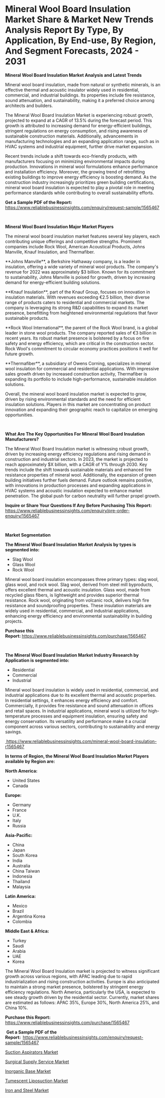 <p><h1>Mineral Wool Board Insulation Market Share & Market New Trends Analysis Report By Type, By Application, By End-use, By Region, And Segment Forecasts, 2024 - 2031</h1></p><p><strong>Mineral Wool Board Insulation Market Analysis and Latest Trends</strong></p>
<p><p>Mineral wool board insulation, made from natural or synthetic minerals, is an effective thermal and acoustic insulator widely used in residential, commercial, and industrial buildings. Its properties include fire resistance, sound attenuation, and sustainability, making it a preferred choice among architects and builders. </p><p>The Mineral Wool Board Insulation Market is experiencing robust growth, projected to expand at a CAGR of 13.5% during the forecast period. This growth is attributed to increasing demand for energy-efficient buildings, stringent regulations on energy consumption, and rising awareness of sustainable construction materials. Additionally, advancements in manufacturing technologies and an expanding application range, such as in HVAC systems and industrial equipment, further drive market expansion.</p><p>Recent trends include a shift towards eco-friendly products, with manufacturers focusing on minimizing environmental impacts during production. Innovations in mineral wool formulations enhance performance and installation efficiency. Moreover, the growing trend of retrofitting existing buildings to improve energy efficiency is boosting demand. As the construction industry increasingly prioritizes green building certifications, mineral wool board insulation is expected to play a pivotal role in meeting performance standards while contributing to overall sustainability efforts.</p></p>
<p><strong>Get a Sample PDF of the Report:&nbsp;</strong> <a href="https://www.reliablebusinessinsights.com/enquiry/request-sample/1565467?utm_campaign=39&utm_medium=2&utm_source=Github&utm_content=ia&utm_term=08112024&utm_id=mineral-wool-board-insulation">https://www.reliablebusinessinsights.com/enquiry/request-sample/1565467</a></p>
<p>&nbsp;</p>
<p><strong>Mineral Wool Board Insulation Major Market Players</strong></p>
<p><p>The mineral wool board insulation market features several key players, each contributing unique offerings and competitive strengths. Prominent companies include Rock Wool, American Acoustical Products, Johns Manville, Knauf Insulation, and Thermafiber.</p><p>**Johns Manville**, a Berkshire Hathaway company, is a leader in insulation, offering a wide variety of mineral wool products. The company's revenue for 2022 was approximately $3 billion. Known for its commitment to sustainability, Johns Manville is poised for growth, driven by increasing demand for energy-efficient building solutions.</p><p>**Knauf Insulation**, part of the Knauf Group, focuses on innovation in insulation materials. With revenues exceeding €2.5 billion, their diverse range of products caters to residential and commercial markets. The company is leveraging its strong R&D capabilities to expand its market presence, benefitting from heightened environmental regulations that favor sustainable products.</p><p>**Rock Wool International**, the parent of the Rock Wool brand, is a global leader in stone wool products. The company reported sales of €3 billion in recent years. Its robust market presence is bolstered by a focus on fire safety and energy efficiency, which are critical in the construction sector. Rock Wool's commitment to circular economy practices positions it well for future growth.</p><p>**Thermafiber**, a subsidiary of Owens Corning, specializes in mineral wool insulation for commercial and residential applications. With impressive sales growth driven by increased construction activity, Thermafiber is expanding its portfolio to include high-performance, sustainable insulation solutions.</p><p>Overall, the mineral wool board insulation market is expected to grow, driven by rising environmental standards and the need for efficient insulation solutions. Players in this market are concentrating on product innovation and expanding their geographic reach to capitalize on emerging opportunities.</p></p>
<p>&nbsp;</p>
<p><strong>What Are The Key Opportunities For Mineral Wool Board Insulation Manufacturers?</strong></p>
<p><p>The Mineral Wool Board Insulation market is witnessing robust growth, driven by increasing energy efficiency regulations and rising demand in construction and industrial sectors. In 2023, the market is projected to reach approximately $X billion, with a CAGR of Y% through 2030. Key trends include the shift towards sustainable materials and enhanced fire resistance properties of mineral wool. Additionally, the expansion of green building initiatives further fuels demand. Future outlook remains positive, with innovations in production processes and expanding applications in HVAC systems and acoustic insulation expected to enhance market penetration. The global push for carbon neutrality will further propel growth.</p></p>
<p><strong>Inquire or Share Your Questions If Any Before Purchasing This Report:</strong> <a href="https://www.reliablebusinessinsights.com/enquiry/pre-order-enquiry/1565467?utm_campaign=39&utm_medium=2&utm_source=Github&utm_content=ia&utm_term=08112024&utm_id=mineral-wool-board-insulation">https://www.reliablebusinessinsights.com/enquiry/pre-order-enquiry/1565467</a></p>
<p>&nbsp;</p>
<p><strong>Market Segmentation</strong></p>
<p><strong>The Mineral Wool Board Insulation Market Analysis by types is segmented into:</strong></p>
<p><ul><li>Slag Wool</li><li>Glass Wool</li><li>Rock Wool</li></ul></p>
<p><p>Mineral wool board insulation encompasses three primary types: slag wool, glass wool, and rock wool. Slag wool, derived from steel mill byproducts, offers excellent thermal and acoustic insulation. Glass wool, made from recycled glass fibers, is lightweight and provides superior thermal resistance. Rock wool, originating from volcanic rock, delivers high fire resistance and soundproofing properties. These insulation materials are widely used in residential, commercial, and industrial applications, enhancing energy efficiency and environmental sustainability in building projects.</p></p>
<p><strong>Purchase this Report:&nbsp;</strong><a href="https://www.reliablebusinessinsights.com/purchase/1565467?utm_campaign=39&utm_medium=2&utm_source=Github&utm_content=ia&utm_term=08112024&utm_id=mineral-wool-board-insulation">https://www.reliablebusinessinsights.com/purchase/1565467</a></p>
<p>&nbsp;</p>
<p><strong>The Mineral Wool Board Insulation Market Industry Research by Application is segmented into:</strong></p>
<p><ul><li>Residential</li><li>Commercial</li><li>Industrial</li></ul></p>
<p><p>Mineral wool board insulation is widely used in residential, commercial, and industrial applications due to its excellent thermal and acoustic properties. In residential settings, it enhances energy efficiency and comfort. Commercially, it provides fire resistance and sound attenuation in offices and retail spaces. In industrial applications, mineral wool is utilized for high-temperature processes and equipment insulation, ensuring safety and energy conservation. Its versatility and performance make it a crucial component across various sectors, contributing to sustainability and energy savings.</p></p>
<p><a href="https://www.reliablebusinessinsights.com/mineral-wool-board-insulation-r1565467?utm_campaign=39&utm_medium=2&utm_source=Github&utm_content=ia&utm_term=08112024&utm_id=mineral-wool-board-insulation">&nbsp;https://www.reliablebusinessinsights.com/mineral-wool-board-insulation-r1565467</a></p>
<p><strong>In terms of Region, the Mineral Wool Board Insulation Market Players available by Region are:</strong></p>
<p>
    <p> <strong> North America: </strong>
        <ul>
            <li>United States</li>
            <li>Canada</li>
        </ul>
        </p> 
    <p> <strong> Europe: </strong>
        <ul>
            <li>Germany</li>
            <li>France</li>
            <li>U.K.</li>
            <li>Italy</li>
            <li>Russia</li>
        </ul>
        </p> 
    <p> <strong> Asia-Pacific: </strong>
        <ul>
            <li>China</li>
            <li>Japan</li>
            <li>South Korea</li>
            <li>India</li>
            <li>Australia</li>
            <li>China Taiwan</li>
            <li>Indonesia</li>
            <li>Thailand</li>
            <li>Malaysia</li>
        </ul>
        </p> 
    <p> <strong> Latin America: </strong>
        <ul>
            <li>Mexico</li>
            <li>Brazil</li>
            <li>Argentina Korea</li>
            <li>Colombia</li>
        </ul>
        </p> 
    <p> <strong> Middle East & Africa: </strong>
        <ul>
            <li>Turkey</li>
            <li>Saudi</li>
            <li>Arabia</li>
            <li>UAE</li>
            <li>Korea</li>
        </ul>
    </p>
    </p>
<p><p>The Mineral Wool Board Insulation market is projected to witness significant growth across various regions, with APAC leading due to rapid industrialization and rising construction activities. Europe is also anticipated to maintain a strong market presence, bolstered by stringent energy efficiency regulations. North America, particularly the USA, is expected to see steady growth driven by the residential sector. Currently, market shares are estimated as follows: APAC 35%, Europe 30%, North America 25%, and China 10%.</p></p>
<p><strong>Purchase this Report: </strong><a href="https://www.reliablebusinessinsights.com/purchase/1565467?utm_campaign=39&utm_medium=2&utm_source=Github&utm_content=ia&utm_term=08112024&utm_id=mineral-wool-board-insulation">https://www.reliablebusinessinsights.com/purchase/1565467</a></p>
<p>&nbsp;<strong>Get a Sample PDF of the Report:&nbsp;&nbsp;</strong><a href="https://www.reliablebusinessinsights.com/enquiry/request-sample/1565467?utm_campaign=39&utm_medium=2&utm_source=Github&utm_content=ia&utm_term=08112024&utm_id=mineral-wool-board-insulation">https://www.reliablebusinessinsights.com/enquiry/request-sample/1565467</a></p>
<p><strong></strong></p>
<p><p><a href="https://issuu.com/reportprime-2/docs/suction-aspirators-market-size-2030_a2b9f983aef9e2?utm_campaign=39&utm_medium=2&utm_source=Github&utm_content=ia&utm_term=08112024&utm_id=mineral-wool-board-insulation">Suction Aspirators Market</a></p><p><a href="https://issuu.com/reportprime-2/docs/surgical-supply-service-market-size_c0c4b1da3c0b73?utm_campaign=39&utm_medium=2&utm_source=Github&utm_content=ia&utm_term=08112024&utm_id=mineral-wool-board-insulation">Surgical Supply Service Market</a></p><p><a href="https://github.com/ibbiechinotit/Market-Research-Report-List-1/blob/main/inorganic-base-market.md?utm_campaign=39&utm_medium=2&utm_source=Github&utm_content=ia&utm_term=08112024&utm_id=mineral-wool-board-insulation">Inorganic Base Market</a></p><p><a href="https://issuu.com/reportprime-2/docs/tumescent-liposuction-market-size-2_096e9f024ef5c7?utm_campaign=39&utm_medium=2&utm_source=Github&utm_content=ia&utm_term=08112024&utm_id=mineral-wool-board-insulation">Tumescent Liposuction Market</a></p><p><a href="https://github.com/hegwervaemeruk/Market-Research-Report-List-1/blob/main/iron-and-steel-market.md?utm_campaign=39&utm_medium=2&utm_source=Github&utm_content=ia&utm_term=08112024&utm_id=mineral-wool-board-insulation">Iron and Steel Market</a></p></p>